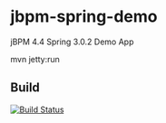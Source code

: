 jbpm-spring-demo
================

jBPM 4.4 Spring 3.0.2 Demo App

mvn jetty:run

Build
------------

[![Build Status](https://travis-ci.org/aparnachaudhary/jbpm-spring-demo.png)](https://travis-ci.org/aparnachaudhary/jbpm-spring-demo)

